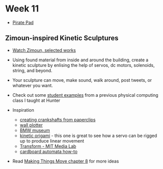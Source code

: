 # Week 11

+ [Pirate Pad](http://piratepad.net/ep/pad/view/ro.B8MdXW-fXTZ/latest)

## Zimoun-inspired Kinetic Sculptures

+ [Watch Zimoun, selected works](http://www.zimoun.net/)

+ Using found material from inside and around the building, create a kinetic sculpture by enlising the help of servos, dc motors, solenoids, string, and beyond.
+ Your sculpture can move, make sound, walk around, post tweets, or whatever you want. 
+ Check out some [student examples](http://graysonearle.com/edu/physcom/kinetic-sculpture/) from a previous physical computing class I taught at Hunter

+ Inspiration
	+ [creating crankshafts from paperclips](http://www.instructables.com/id/Building-Machines-From-Paperclips/)
	+ [wall plotter](http://www.instructables.com/id/ARDUINO-POLAR-V-PLOTTER/)
	+ [BMW museum](https://www.youtube.com/watch?v=hlx-M53dC7M&feature=related)
	+ [kinetic origami](https://www.youtube.com/watch?v=NdY7owk45II) - this one is great to see how a servo can be rigged up to produce linear movement
	+ [Transform - MIT Media Lab](https://www.youtube.com/watch?annotation_id=annotation_4171896729&feature=iv&src_vid=lvtfD_rJ2hE&v=lCARHatJQJA)
	+ [cardboard automata how-to](https://www.youtube.com/watch?v=4W1dTyUrfZc)

+ Read [Making Things Move chapter 8](mtmch8.pdf) for more ideas